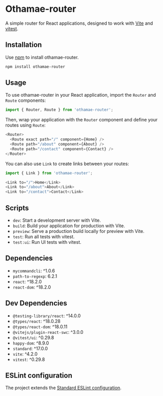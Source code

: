# Othamae-router

A simple router for React applications, designed to work with [Vite](https://vitejs.dev/) and [vitest](https://vitest.dev/). 

## Installation

Use [npm](https://www.npmjs.com/) to install othamae-router.

```bash
npm install othamae-router
```

## Usage

To use othamae-router in your React application, import the `Router` and `Route` components:

```js
import { Router, Route } from 'othamae-router';
```

Then, wrap your application with the `Router` component and define your routes using `Route`:

```js
<Router>
  <Route exact path="/" component={Home} />
  <Route path="/about" component={About} />
  <Route path="/contact" component={Contact} />
</Router>
```

You can also use `Link` to create links between your routes:

```js
import { Link } from 'othamae-router';

<Link to="/">Home</Link>
<Link to="/about">About</Link>
<Link to="/contact">Contact</Link>
```

## Scripts

- `dev`: Start a development server with Vite.
- `build`: Build your application for production with Vite.
- `preview`: Serve a production build locally for preview with Vite.
- `test`: Run all tests with vitest.
- `test:ui`: Run UI tests with vitest.

## Dependencies

- `mycommandcli`: ^1.0.6
- `path-to-regexp`: 6.2.1
- `react`: ^18.2.0
- `react-dom`: ^18.2.0

## Dev Dependencies

- `@testing-library/react`: ^14.0.0
- `@types/react`: ^18.0.28
- `@types/react-dom`: ^18.0.11
- `@vitejs/plugin-react-swc`: ^3.0.0
- `@vitest/ui`: ^0.29.8
- `happy-dom`: ^8.9.0
- `standard`: ^17.0.0
- `vite`: ^4.2.0
- `vitest`: ^0.29.8

## ESLint configuration

The project extends the [Standard ESLint configuration](https://github.com/standard/eslint-config-standard).